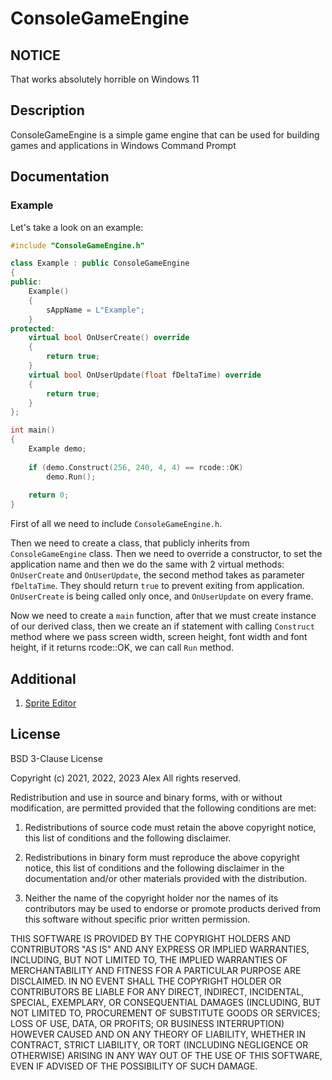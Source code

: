 # **ConsoleGameEngine**

## NOTICE

That works absolutely horrible on Windows 11

## Description

ConsoleGameEngine is a simple game engine that can be used for building games and applications in Windows Command Prompt

## Documentation

### Example

Let's take a look on an example:

```c++
#include "ConsoleGameEngine.h"

class Example : public ConsoleGameEngine
{
public:
	Example()
	{
		sAppName = L"Example";
	}
protected:
	virtual bool OnUserCreate() override
	{
		return true;
	}
	virtual bool OnUserUpdate(float fDeltaTime) override
	{
		return true;
	}
};

int main()
{
	Example demo;
	
	if (demo.Construct(256, 240, 4, 4) == rcode::OK)
		demo.Run();
	
	return 0;
}
```

First of all we need to include `ConsoleGameEngine.h`. 

Then we need to create a class, that publicly inherits from `ConsoleGameEngine` class. Then we need to override a constructor, to set the application name and then we do the same with 2 virtual methods: `OnUserCreate` and `OnUserUpdate`, the second method takes as parameter `fDeltaTime`. They should return `true` to prevent exiting from application. `OnUserCreate` is being called only once, and `OnUserUpdate` on every frame.

Now we need to create a `main` function, after that we must create instance of our derived class, then we create an if statement with calling `Construct` method where we pass screen width, screen height, font width and font height, if it returns rcode::OK, we can call `Run` method.

## Additional

1. [Sprite Editor](https://github.com/defini7/SpriteEditor)

## License

BSD 3-Clause License

Copyright (c) 2021, 2022, 2023 Alex
All rights reserved.

Redistribution and use in source and binary forms, with or without
modification, are permitted provided that the following conditions are met:

1. Redistributions of source code must retain the above copyright notice, this
   list of conditions and the following disclaimer.

2. Redistributions in binary form must reproduce the above copyright notice,
   this list of conditions and the following disclaimer in the documentation
   and/or other materials provided with the distribution.

3. Neither the name of the copyright holder nor the names of its
   contributors may be used to endorse or promote products derived from
   this software without specific prior written permission.

THIS SOFTWARE IS PROVIDED BY THE COPYRIGHT HOLDERS AND CONTRIBUTORS "AS IS"
AND ANY EXPRESS OR IMPLIED WARRANTIES, INCLUDING, BUT NOT LIMITED TO, THE
IMPLIED WARRANTIES OF MERCHANTABILITY AND FITNESS FOR A PARTICULAR PURPOSE ARE
DISCLAIMED. IN NO EVENT SHALL THE COPYRIGHT HOLDER OR CONTRIBUTORS BE LIABLE
FOR ANY DIRECT, INDIRECT, INCIDENTAL, SPECIAL, EXEMPLARY, OR CONSEQUENTIAL
DAMAGES (INCLUDING, BUT NOT LIMITED TO, PROCUREMENT OF SUBSTITUTE GOODS OR
SERVICES; LOSS OF USE, DATA, OR PROFITS; OR BUSINESS INTERRUPTION) HOWEVER
CAUSED AND ON ANY THEORY OF LIABILITY, WHETHER IN CONTRACT, STRICT LIABILITY,
OR TORT (INCLUDING NEGLIGENCE OR OTHERWISE) ARISING IN ANY WAY OUT OF THE USE
OF THIS SOFTWARE, EVEN IF ADVISED OF THE POSSIBILITY OF SUCH DAMAGE.

